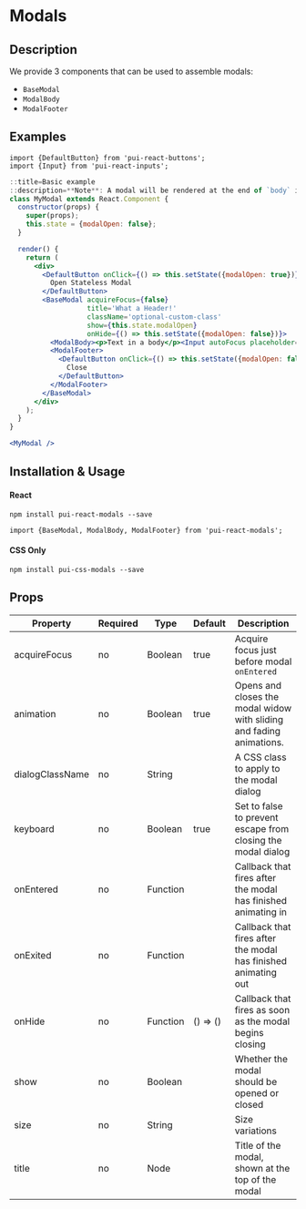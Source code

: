 # Modals

## Description

We provide 3 components that can be used to assemble modals:

* `BaseModal`
* `ModalBody`
* `ModalFooter`

## Examples

```
import {DefaultButton} from 'pui-react-buttons';
import {Input} from 'pui-react-inputs';
```

```jsx
::title=Basic example
::description=**Note**: A modal will be rendered at the end of `body` instead of the DOM node it is given. This makes positioning work regardless of where you render the modal. One side effect is `ReactDOM.findDOMNode`does not actually find the modal DOM node. 
class MyModal extends React.Component {
  constructor(props) {
    super(props);
    this.state = {modalOpen: false};
  }

  render() {
    return (
      <div>
        <DefaultButton onClick={() => this.setState({modalOpen: true})}>
          Open Stateless Modal
        </DefaultButton>
        <BaseModal acquireFocus={false}
                   title='What a Header!'
                   className='optional-custom-class'
                   show={this.state.modalOpen}
                   onHide={() => this.setState({modalOpen: false})}>
          <ModalBody><p>Text in a body</p><Input autoFocus placeholder="Tell me your darkest secrets"/></ModalBody>
          <ModalFooter>
            <DefaultButton onClick={() => this.setState({modalOpen: false})}>
              Close
            </DefaultButton>
          </ModalFooter>
        </BaseModal>
      </div>
    );
  }
}

<MyModal />
```
## Installation & Usage

#### React
`npm install pui-react-modals --save`

`import {BaseModal, ModalBody, ModalFooter} from 'pui-react-modals';`

#### CSS Only
`npm install pui-css-modals --save`

## Props

Property        | Required | Type     | Default  | Description
----------------|----------|----------|----------|------------
acquireFocus    | no       | Boolean  | true     | Acquire focus just before modal `onEntered`
animation       | no       | Boolean  | true     | Opens and closes the modal widow with sliding and fading animations.
dialogClassName | no       | String   |          | A CSS class to apply to the modal dialog
keyboard        | no       | Boolean  | true     | Set to false to prevent escape from closing the modal dialog
onEntered       | no       | Function |          | Callback that fires after the modal has finished animating in
onExited        | no       | Function |          | Callback that fires after the modal has finished animating out
onHide          | no       | Function | () => () | Callback that fires as soon as the modal begins closing
show            | no       | Boolean  |          | Whether the modal should be opened or closed
size            | no       | String   |          | Size variations
title           | no       | Node     |          | Title of the modal, shown at the top of the modal
